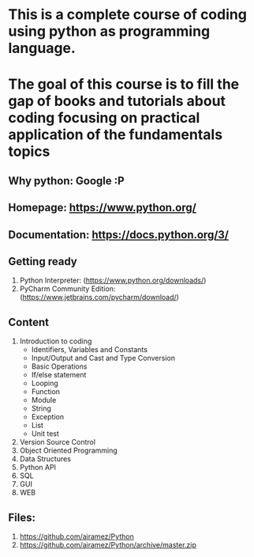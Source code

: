 # This is a complete course of coding using python as programming language.
# The goal of this course is to fill the gap of books and tutorials about coding focusing on practical application of the fundamentals topics

## Why python: Google :P
## Homepage: https://www.python.org/
## Documentation: https://docs.python.org/3/

## Getting ready
  1. Python Interpreter: (https://www.python.org/downloads/)
  2. PyCharm Community Edition: (https://www.jetbrains.com/pycharm/download/)

## Content
  1. Introduction to coding
     * Identifiers, Variables and Constants
     * Input/Output and Cast and Type Conversion
     * Basic Operations
     * If/else statement
     * Looping
     * Function
     * Module
     * String
     * Exception
     * List
     * Unit test
  2. Version Source Control
  3. Object Oriented Programming
  4. Data Structures
  5. Python API
  6. SQL
  7. GUI
  8. WEB

## Files:
1. https://github.com/airamez/Python
2. https://github.com/airamez/Python/archive/master.zip
